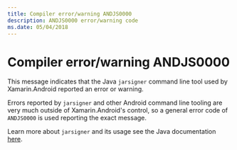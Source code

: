 ```yaml
---
title: Compiler error/warning ANDJS0000
description: ANDJS0000 error/warning code
ms.date: 05/04/2018
---
```

# Compiler error/warning ANDJS0000

This message indicates that the Java `jarsigner` command line tool used by
Xamarin.Android reported an error or warning.

Errors reported by `jarsigner` and other Android command line tooling are very
much outside of Xamarin.Android's control, so a general error code of
`ANDJS0000` is used reporting the exact message.

Learn more about `jarsigner` and its usage see the Java documentation
[here][jarsigner].

[jarsigner]: https://docs.oracle.com/javase/7/docs/technotes/tools/windows/jarsigner.html
